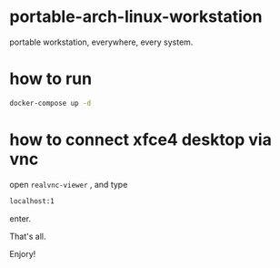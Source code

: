 # portable-arch-linux-workstation

portable workstation, everywhere, every system.

# how to run

```bash
docker-compose up -d
```

# how to connect xfce4 desktop via vnc

open `realvnc-viewer` , and type

```bash
localhost:1
```

enter.

That's all.

Enjory!